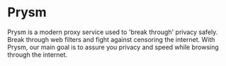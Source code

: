 # Prysm
Prysm is a modern proxy service used to 'break through' privacy safely. Break through web filters and fight against censoring the internet. With Prysm, our main goal is to assure you privacy and speed while browsing through the internet.